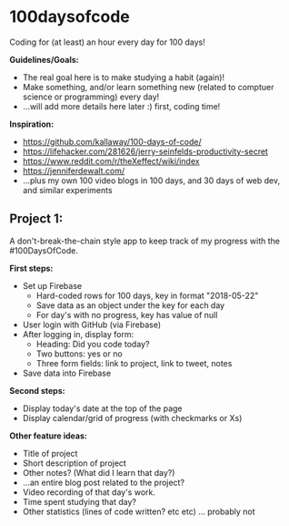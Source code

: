 # 100daysofcode

Coding for (at least) an hour every day for 100 days!

**Guidelines/Goals:**
  - The real goal here is to make studying a habit (again)!
  - Make something, and/or learn something new (related to comptuer science or programming) every day!
  - ...will add more details here later :) first, coding time!

**Inspiration:**
  - https://github.com/kallaway/100-days-of-code/
  - https://lifehacker.com/281626/jerry-seinfelds-productivity-secret
  - https://www.reddit.com/r/theXeffect/wiki/index
  - https://jenniferdewalt.com/
  - ...plus my own 100 video blogs in 100 days, and 30 days of web dev, and similar experiments

## Project 1: 

A don't-break-the-chain style app to keep track of my progress with the #100DaysOfCode.

**First steps:**
  - Set up Firebase
    - Hard-coded rows for 100 days, key in format "2018-05-22"
    - Save data as an object under the key for each day
    - For day's with no progress, key has value of null
  - User login with GitHub (via Firebase)
  - After logging in, display form:
    - Heading: Did you code today?
    - Two buttons: yes or no
    - Three form fields: link to project, link to tweet, notes
  - Save data into Firebase
  
**Second steps:**  
  - Display today's date at the top of the page
  - Display calendar/grid of progress (with checkmarks or Xs)

**Other feature ideas:**
  - Title of project
  - Short description of project
  - Other notes? (What did I learn that day?)
  - ...an entire blog post related to the project?
  - Video recording of that day's work.
  - Time spent studying that day?
  - Other statistics (lines of code written? etc etc) ... probably not
